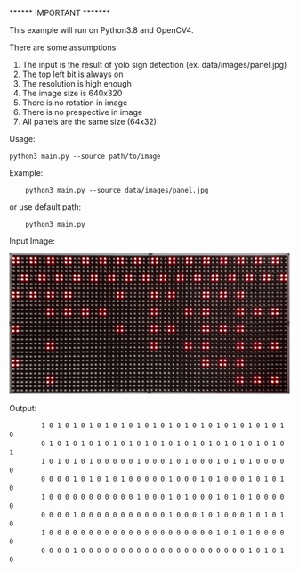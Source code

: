 ****** IMPORTANT *******

This example will run on Python3.8 and OpenCV4.

There are some assumptions:
  1. The input is the result of yolo sign detection (ex. data/images/panel.jpg)
  2. The top left bit is always on
  3. The resolution is high enough
  4. The image size is 640x320
  5. There is no rotation in image
  6. There is no prespective in image
  7. All panels are the same size (64x32)


Usage:
    
    python3 main.py --source path/to/image
    
Example:
        
        python3 main.py --source data/images/panel.jpg

or use default path:
        
        python3 main.py

Input Image:

![alt text](data/images/panel.jpg)

Output:

            1 0 1 0 1 0 1 0 1 0 1 0 1 0 1 0 1 0 1 0 1 0 1 0 1 0 1 0 1 0 1 0
            0 1 0 1 0 1 0 1 0 1 0 1 0 1 0 1 0 1 0 1 0 1 0 1 0 1 0 1 0 1 0 1
            1 0 1 0 1 0 1 0 0 0 0 0 1 0 0 0 1 0 1 0 0 0 1 0 1 0 1 0 0 0 0 0
            0 0 0 0 1 0 1 0 1 0 1 0 0 0 0 0 1 0 0 0 1 0 1 0 0 0 1 0 1 0 1 0
            1 0 0 0 0 0 0 0 0 0 0 0 1 0 0 0 1 0 1 0 0 0 1 0 1 0 1 0 0 0 0 0
            0 0 0 0 1 0 0 0 0 0 0 0 0 0 0 0 1 0 0 0 1 0 1 0 0 0 1 0 1 0 1 0
            1 0 0 0 0 0 0 0 0 0 0 0 0 0 0 0 0 0 0 0 0 0 1 0 1 0 1 0 0 0 0 0
            0 0 0 0 1 0 0 0 0 0 0 0 0 0 0 0 0 0 0 0 0 0 0 0 0 0 1 0 1 0 1 0
